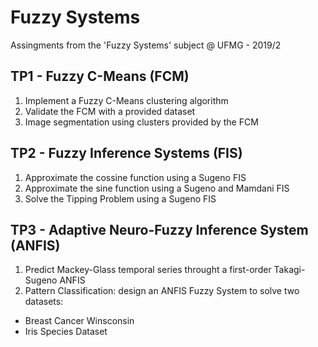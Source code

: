 # Fuzzy Systems
Assingments from the 'Fuzzy Systems' subject @ UFMG - 2019/2


## TP1 - Fuzzy C-Means (FCM)
1. Implement a Fuzzy C-Means clustering algorithm
2. Validate the FCM with a provided dataset
3. Image segmentation using clusters provided by the FCM

## TP2 - Fuzzy Inference Systems (FIS)
1. Approximate the cossine function using a Sugeno FIS
2. Approximate the sine function using a Sugeno and Mamdani FIS
3. Solve the Tipping Problem using a Sugeno FIS

## TP3 - Adaptive Neuro-Fuzzy Inference System (ANFIS)
1. Predict Mackey-Glass temporal series throught a first-order Takagi-Sugeno ANFIS
2. Pattern Classification: design an ANFIS Fuzzy System to solve two datasets:
  - Breast Cancer Winsconsin
  - Iris Species Dataset
